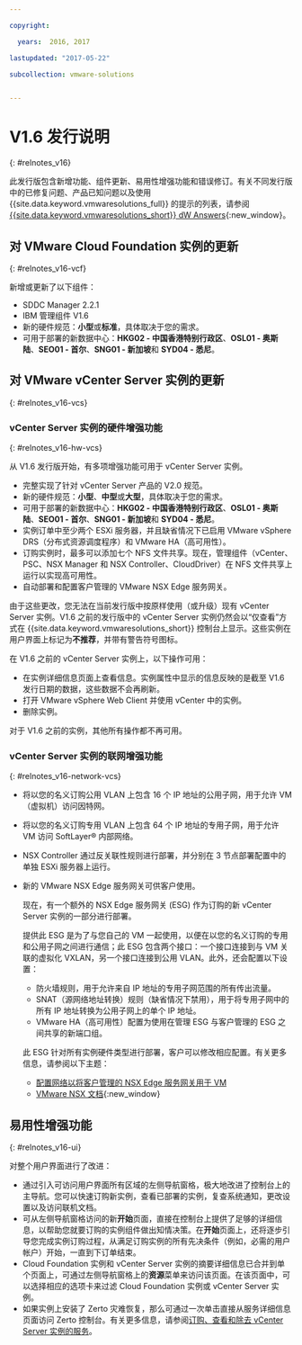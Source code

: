 ```yaml
---

copyright:

  years:  2016, 2017

lastupdated: "2017-05-22"

subcollection: vmware-solutions


---
```


# V1.6 发行说明
{: #relnotes_v16}

此发行版包含新增功能、组件更新、易用性增强功能和错误修订。有关不同发行版中的已修复问题、产品已知问题以及使用 {{site.data.keyword.vmwaresolutions_full}} 的提示的列表，请参阅 [{{site.data.keyword.vmwaresolutions_short}} dW Answers](https://developer.ibm.com/answers/topics/cloudvmw/){:new_window}。

## 对 VMware Cloud Foundation 实例的更新
{: #relnotes_v16-vcf}

新增或更新了以下组件：

*  SDDC Manager 2.2.1
*  IBM 管理组件 V1.6
*  新的硬件规范：**小型**或**标准**，具体取决于您的需求。
*  可用于部署的新数据中心：**HKG02 - 中国香港特别行政区**、**OSL01 - 奥斯陆**、**SEO01 - 首尔**、**SNG01 - 新加坡**和 **SYD04 - 悉尼**。

## 对 VMware vCenter Server 实例的更新
{: #relnotes_v16-vcs}

### vCenter Server 实例的硬件增强功能
{: #relnotes_v16-hw-vcs}

从 V1.6 发行版开始，有多项增强功能可用于 vCenter Server 实例。

*  完整实现了针对 vCenter Server 产品的 V2.0 规范。
*  新的硬件规范：**小型**、**中型**或**大型**，具体取决于您的需求。
*  可用于部署的新数据中心：**HKG02 - 中国香港特别行政区**、**OSL01 - 奥斯陆**、**SEO01 - 首尔**、**SNG01 - 新加坡**和 **SYD04 - 悉尼**。
*  实例订单中至少两个 ESXi 服务器，并且缺省情况下已启用 VMware vSphere DRS（分布式资源调度程序）和 VMware HA（高可用性）。
*  订购实例时，最多可以添加七个 NFS 文件共享。现在，管理组件（vCenter、PSC、NSX Manager 和 NSX Controller、CloudDriver）在 NFS 文件共享上运行以实现高可用性。
*  自动部署和配置客户管理的 VMware NSX Edge 服务网关。

由于这些更改，您无法在当前发行版中按原样使用（或升级）现有 vCenter Server 实例。V1.6 之前的发行版中的 vCenter Server 实例仍然会以“仅查看”方式在 {{site.data.keyword.vmwaresolutions_short}} 控制台上显示。这些实例在用户界面上标记为**不推荐**，并带有警告符号图标。

在 V1.6 之前的 vCenter Server 实例上，以下操作可用：

*  在实例详细信息页面上查看信息。实例属性中显示的信息反映的是截至 V1.6 发行日期的数据，这些数据不会再刷新。
*  打开 VMware vSphere Web Client 并使用 vCenter 中的实例。
*  删除实例。

对于 V1.6 之前的实例，其他所有操作都不再可用。

### vCenter Server 实例的联网增强功能
{: #relnotes_v16-network-vcs}

*  将以您的名义订购公用 VLAN 上包含 16 个 IP 地址的公用子网，用于允许 VM（虚拟机）访问因特网。
*  将以您的名义订购专用 VLAN 上包含 64 个 IP 地址的专用子网，用于允许 VM 访问 SoftLayer® 内部网络。
*  NSX Controller 通过反关联性规则进行部署，并分别在 3 节点部署配置中的单独 ESXi 服务器上运行。
*  新的 VMware NSX Edge 服务网关可供客户使用。

   现在，有一个额外的 NSX Edge 服务网关 (ESG) 作为订购的新 vCenter Server 实例的一部分进行部署。

   提供此 ESG 是为了与您自己的 VM 一起使用，以便在以您的名义订购的专用和公用子网之间进行通信；此 ESG 包含两个接口：一个接口连接到与 VM 关联的虚拟化 VXLAN，另一个接口连接到公用 VLAN。此外，还会配置以下设置：
   *  防火墙规则，用于允许来自 IP 地址的专用子网范围的所有传出流量。
   *  SNAT（源网络地址转换）规则（缺省情况下禁用），用于将专用子网中的所有 IP 地址转换为公用子网上的单个 IP 地址。
   * VMware HA（高可用性）配置为使用在管理 ESG 与客户管理的 ESG 之间共享的新端口组。

   此 ESG 针对所有实例硬件类型进行部署，客户可以修改相应配置。有关更多信息，请参阅以下主题：
   *  [配置网络以将客户管理的 NSX Edge 服务网关用于 VM](/docs/services/vmwaresolutions/vcenter?topic=vmware-solutions-vc_esg_config)
   *  [VMware NSX 文档](https://pubs.vmware.com/NSX-6/index.jsp?topic=%2Fcom.vmware.nsx.admin.doc%2FGUID-3F96DECE-33FB-43EE-88D7-124A730830A4.html){:new_window}

## 易用性增强功能
{: #relnotes_v16-ui}

对整个用户界面进行了改进：

*  通过引入可访问用户界面所有区域的左侧导航窗格，极大地改进了控制台上的主导航。您可以快速订购新实例，查看已部署的实例，复查系统通知，更改设置以及访问联机文档。
*  可从左侧导航窗格访问的新**开始**页面，直接在控制台上提供了足够的详细信息，以帮助您就要订购的实例组件做出知情决策。在**开始**页面上，还将逐步引导您完成实例订购过程，从满足订购实例的所有先决条件（例如，必需的用户帐户）开始，一直到下订单结束。
*  Cloud Foundation 实例和 vCenter Server 实例的摘要详细信息已合并到单个页面上，可通过左侧导航窗格上的**资源**菜单来访问该页面。在该页面中，可以选择相应的选项卡来过滤 Cloud Foundation 实例或 vCenter Server 实例。
* 如果实例上安装了 Zerto 灾难恢复，那么可通过一次单击直接从服务详细信息页面访问 Zerto 控制台。有关更多信息，请参阅[订购、查看和除去 vCenter Server 实例的服务](/docs/services/vmwaresolutions/vcenter?topic=vmware-solutions-vc_addingremovingservices)。
